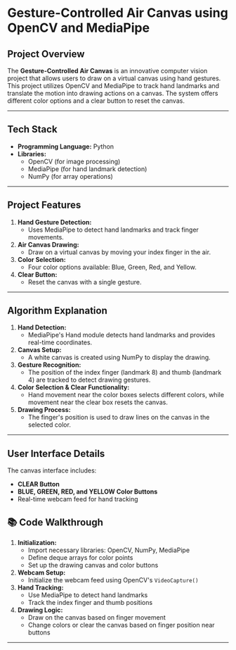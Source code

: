 # Gesture-Controlled Air Canvas using OpenCV and MediaPipe

##  **Project Overview**
The **Gesture-Controlled Air Canvas** is an innovative computer vision project that allows users to draw on a virtual canvas using hand gestures. This project utilizes OpenCV and MediaPipe to track hand landmarks and translate the motion into drawing actions on a canvas. The system offers different color options and a clear button to reset the canvas.

---

##  **Tech Stack**
- **Programming Language:** Python
- **Libraries:**
  - OpenCV (for image processing)
  - MediaPipe (for hand landmark detection)
  - NumPy (for array operations)

---

##  **Project Features**
1. **Hand Gesture Detection:**
   - Uses MediaPipe to detect hand landmarks and track finger movements.
2. **Air Canvas Drawing:**
   - Draw on a virtual canvas by moving your index finger in the air.
3. **Color Selection:**
   - Four color options available: Blue, Green, Red, and Yellow.
4. **Clear Button:**
   - Reset the canvas with a single gesture.

---

##  **Algorithm Explanation**
1. **Hand Detection:**
   - MediaPipe's Hand module detects hand landmarks and provides real-time coordinates.
2. **Canvas Setup:**
   - A white canvas is created using NumPy to display the drawing.
3. **Gesture Recognition:**
   - The position of the index finger (landmark 8) and thumb (landmark 4) are tracked to detect drawing gestures.
4. **Color Selection & Clear Functionality:**
   - Hand movement near the color boxes selects different colors, while movement near the clear box resets the canvas.
5. **Drawing Process:**
   - The finger's position is used to draw lines on the canvas in the selected color.

---

##  **User Interface Details**
The canvas interface includes:
- **CLEAR Button**
- **BLUE, GREEN, RED, and YELLOW Color Buttons**
- Real-time webcam feed for hand tracking



## 📚 **Code Walkthrough**
1. **Initialization:**
   - Import necessary libraries: OpenCV, NumPy, MediaPipe
   - Define deque arrays for color points
   - Set up the drawing canvas and color buttons
2. **Webcam Setup:**
   - Initialize the webcam feed using OpenCV's `VideoCapture()`
3. **Hand Tracking:**
   - Use MediaPipe to detect hand landmarks
   - Track the index finger and thumb positions
4. **Drawing Logic:**
   - Draw on the canvas based on finger movement
   - Change colors or clear the canvas based on finger position near buttons

---
